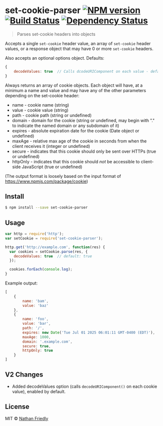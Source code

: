 # set-cookie-parser [![NPM version][npm-image]][npm-url] [![Build Status][travis-image]][travis-url] [![Dependency Status][daviddm-image]][daviddm-url]
> Parses set-cookie headers into objects

Accepts a single `set-cookie` header value, an array of `set-cookie` header values, or a response object that may have 0 or more `set-cookie` headers.

Also accepts an optional options object. Defaults: 

```js
{
    decodeValues: true  // Calls dcodeURIComponent on each value - default: true
}
```

Always returns an array of cookie objects. Each object will have, at a minimum a name and value and may have any of the other parameters depending on the set-cookie header:

* name - cookie name (string)
* value - cookie value (string)
* path - cookie path (string or undefined)
* domain - domain for the cookie (string or undefined, may begin with "." to indicate the named domain or any subdomain of it)
* expires - absolute expiration date for the cookie (Date object or undefined)
* maxAge - relative max age of the cookie in seconds from when the client receives it (integer or undefined)
* secure - indicates that this cookie should only be sent over HTTPs (true or undefined)
* httpOnly - indicates that this cookie should *not* be accessible to client-side JavaScript (true or undefined)

(The output format is loosely based on the input format of https://www.npmjs.com/package/cookie)

## Install

```sh
$ npm install --save set-cookie-parser
```


## Usage

```js
var http = require('http');
var setCookie = require('set-cookie-parser');

http.get('http://example.com', function(res) {
  var cookies = setCookie.parse(res, {
    decodeValues: true  // default: true
  });

  cookies.forEach(console.log);
}
```

Example output:

```js
[
    {
        name: 'bam',
        value: 'baz'
    },
    {
        name: 'foo',
        value: 'bar',
        path: '/',
        expires: new Date('Tue Jul 01 2025 06:01:11 GMT-0400 (EDT)'),
        maxAge: 1000,
        domain: '.example.com',
        secure: true,
        httpOnly: true
    }
]
```

## V2 Changes

* Added decodeValues option (calls `decodeURIComponent()` on each cookie value), enabled by default.

## License

MIT © [Nathan Friedly]()


[npm-image]: https://badge.fury.io/js/set-cookie-parser.svg
[npm-url]: https://npmjs.org/package/set-cookie-parser
[travis-image]: https://travis-ci.org/nfriedly/set-cookie-parser.svg?branch=master
[travis-url]: https://travis-ci.org/nfriedly/set-cookie-parser
[daviddm-image]: https://david-dm.org/nfriedly/set-cookie-parser.svg?theme=shields.io
[daviddm-url]: https://david-dm.org/nfriedly/set-cookie-parser
